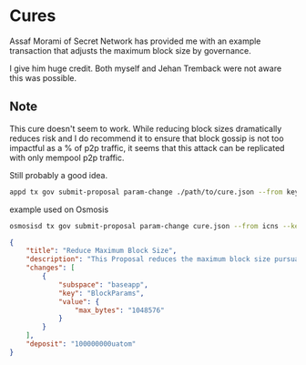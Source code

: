 # Cures

Assaf Morami of Secret Network has provided me with an example transaction that adjusts the maximum block size by governance.  

I give him huge credit.  Both myself and Jehan Tremback were not aware this was possible. 

## Note

This cure doesn't seem to work.  While reducing block sizes dramatically reduces risk and I do recommend it to ensure that block gossip is not too impactful as a % of p2p traffic, it seems that this attack can be replicated with only mempool p2p traffic. 

Still probably a good idea. 


```bash
appd tx gov submit-proposal param-change ./path/to/cure.json --from key -y -b block
```

example used on Osmosis

```bash
osmosisd tx gov submit-proposal param-change cure.json --from icns --keyring-backend file --fees 2000uosmo
```



```json
{
    "title": "Reduce Maximum Block Size",
    "description": "This Proposal reduces the maximum block size pursuant to: https://github.com/cometbft/cometbft/security/advisories/GHSA-hq58-p9mv-338c",
    "changes": [
        {
            "subspace": "baseapp",
            "key": "BlockParams",
            "value": {
                "max_bytes": "1048576"
            }
        }
    ],
    "deposit": "100000000uatom"
}
```
